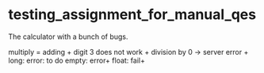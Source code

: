 # testing_assignment_for_manual_qes
The calculator with a bunch of bugs.

multiply = adding +
digit 3 does not work +
division by 0 -> server error +
long: error: to do
empty: error+
float: fail+
